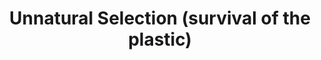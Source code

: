 ---
title: Unnatural Selection (survival of the plastic)
description_markdown: >-
  &nbsp;


  This is a series of mixed media sculptural works was inspired by coming across
  a journal which had an image of a dissected sea gull’s stomach. This image
  showed all the plastic items that the sea gull had swallowed during its life
  span which included numerous pieces of plastic. Taking this image a step
  further, new species is being created where the birds have swallowed so much
  plastic that parts of their anatomy are composed of plastic, so they come to
  have plastic beaks, wings, feet and so on. Embroidered patterns and painted
  sections are also incorporated which reference colorful patterns of some birds
  with a combination of textiles from South East Asia.
_gallery_date:
permalink: /sculpture/unnatural-selection/(survival-of-the-plastic)
archive: false
order_number:
main_image_path: /assets/images/3243-screen-copy.jpg
thumb_crop:
images:
  - image_path: /assets/images/3231-screen-copy.jpg
    image_title: My life as a bird (view 1)
    image_description:
  - image_path: /assets/images/3243-screen-copy.jpg
    image_title: My life as a bird (view 2)
    image_description:
  - image_path: /assets/images/3244-screen-copy.jpg
    image_title: My life as a bird (detail)
    image_description:
  - image_path: /assets/images/vessel-robes-image-1-copy.jpg
    image_title: Vessel Robes (front)
    image_description:
  - image_path: /assets/images/vessel-robes-image-3-copy.jpg
    image_title: Vessel Robes (back)
    image_description:
  - image_path: /assets/images/vessel-robes-detail-2-copy.jpg
    image_title: Vessel Robes (detail)
    image_description:
  - image_path: /assets/images/3216-screen-copy.jpg
    image_title: Topaz Tears (view 1)
    image_description:
  - image_path: /assets/images/3214a-screen-copy.jpg
    image_title: Topaz Tears (view 2)
    image_description:
  - image_path: /assets/images/3220-screen-copy.jpg
    image_title:
    image_description:
_options:
  image_path:
    width: 1200
    height: 1200
    resize_style: contain
    mime_type: image/jpeg
  main_image_path:
    width: 1200
    height: 800
    resize_style: contain
    mime_type: image/jpeg
_comments:
  title: Gallery title
  permalink: Be careful editing this
  main_image_path: Image used to represent your gallery
  images: Add and edit your gallery images here
  image_description: May only be used in the close up of an image
---